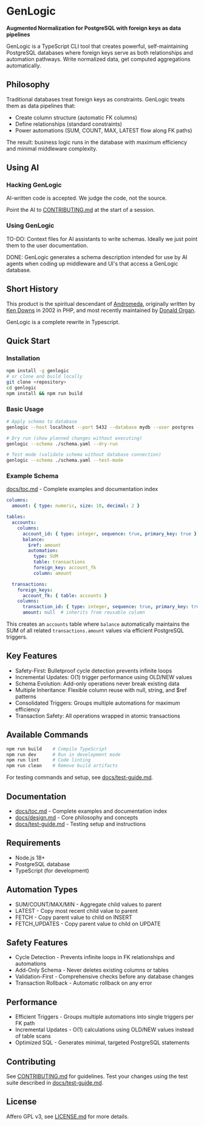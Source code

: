 # GenLogic

**Augmented Normalization for PostgreSQL with foreign keys as data pipelines**

GenLogic is a TypeScript CLI tool that creates powerful, self-maintaining PostgreSQL databases where foreign keys serve as both relationships and automation pathways. Write normalized data, get computed aggregations automatically.

## Philosophy

Traditional databases treat foreign keys as constraints. GenLogic treats them as data pipelines that:
- Create column structure (automatic FK columns)
- Define relationships (standard constraints)
- Power automations (SUM, COUNT, MAX, LATEST flow along FK paths)

The result: business logic runs in the database with maximum efficiency and minimal middleware complexity.

## Using AI

### Hacking GenLogic

AI-written code is accepted.  We judge the code, not the source.

Point the AI to [CONTRIBUTING.md](./CONTRIBUTING.md) at the start of a
session.

### Using GenLogic

TO-DO: Context files for AI assistants to write schemas.  Ideally we
just point them to the user documentation.

DONE: GenLogic generates a schema description intended for use by AI agents
when coding up middleware and UI's that access a GenLogic database.


## Short History

This product is the spiritual descendant of [Andromeda](https://github.com/Andromeda-Project/andromeda),
originally written by [Ken Downs](https://github.com/KenPainter) 
in 2002 in PHP, and most recently maintained 
by [Donald Organ](https://github.com/dorgan/).

GenLogic is a complete rewrite in Typescript.

## Quick Start

### Installation
```bash
npm install -g genlogic
# or clone and build locally
git clone <repository>
cd genlogic
npm install && npm run build
```

### Basic Usage
```bash
# Apply schema to database
genlogic --host localhost --port 5432 --database mydb --user postgres --password secret --schema ./schema.yaml

# Dry run (show planned changes without executing)
genlogic --schema ./schema.yaml --dry-run

# Test mode (validate schema without database connection)
genlogic --schema ./schema.yaml --test-mode
```
### Example Schema

[docs/toc.md](./docs/toc.md) - Complete examples and documentation index

```yaml
columns:
  amount: { type: numeric, size: 10, decimal: 2 }

tables:
  accounts:
    columns:
      account_id: { type: integer, sequence: true, primary_key: true }
      balance:
        $ref: amount
        automation:
          type: SUM
          table: transactions
          foreign_key: account_fk
          column: amount

  transactions:
    foreign_keys:
      account_fk: { table: accounts }
    columns:
      transaction_id: { type: integer, sequence: true, primary_key: true }
      amount: null  # inherits from reusable column
```

This creates an `accounts` table where `balance` automatically maintains the SUM of all related `transactions.amount` values via efficient PostgreSQL triggers.

## Key Features

- Safety-First: Bulletproof cycle detection prevents infinite loops
- Incremental Updates: O(1) trigger performance using OLD/NEW values
- Schema Evolution: Add-only operations never break existing data
- Multiple Inheritance: Flexible column reuse with null, string, and $ref patterns
- Consolidated Triggers: Groups multiple automations for maximum efficiency
- Transaction Safety: All operations wrapped in atomic transactions

## Available Commands

```bash
npm run build    # Compile TypeScript
npm run dev      # Run in development mode
npm run lint     # Code linting
npm run clean    # Remove build artifacts
```

For testing commands and setup, see [docs/test-guide.md](./docs/test-guide.md).

## Documentation

- [docs/toc.md](./docs/toc.md) - Complete examples and documentation index
- [docs/design.md](./docs/design.md) - Core philosophy and concepts
- [docs/test-guide.md](./docs/test-guide.md) - Testing setup and instructions

## Requirements

- Node.js 18+
- PostgreSQL database
- TypeScript (for development)

## Automation Types

- SUM/COUNT/MAX/MIN - Aggregate child values to parent
- LATEST - Copy most recent child value to parent
- FETCH - Copy parent value to child on INSERT
- FETCH_UPDATES - Copy parent value to child on UPDATE

## Safety Features

- Cycle Detection - Prevents infinite loops in FK relationships and automations
- Add-Only Schema - Never deletes existing columns or tables
- Validation-First - Comprehensive checks before any database changes
- Transaction Rollback - Automatic rollback on any error

## Performance

- Efficient Triggers - Groups multiple automations into single triggers per FK path
- Incremental Updates - O(1) calculations using OLD/NEW values instead of table scans
- Optimized SQL - Generates minimal, targeted PostgreSQL statements

## Contributing

See [CONTRIBUTING.md](./CONTRIBUTING.md) for guidelines. Test your changes using the test suite described in [docs/test-guide.md](./docs/test-guide.md).

## License

Affero GPL v3, see [LICENSE.md](./LICENSE.md) for more details.

